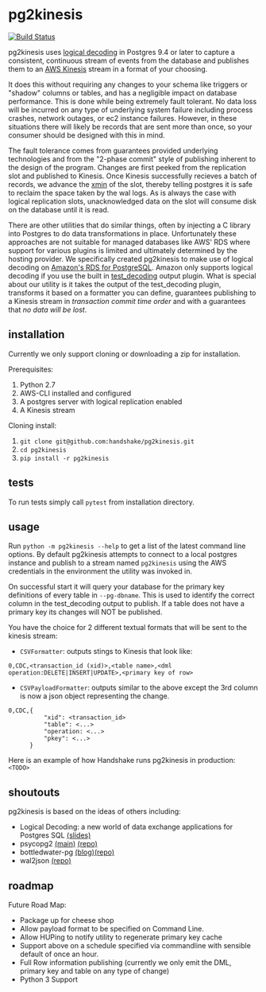 # pg2kinesis

[![Build Status](https://travis-ci.com/handshake/pg2kinesis.svg?token=NJkuMLD39WbGpvfKWtZT&branch=master)](https://travis-ci.com/handshake/pg2kinesis)

pg2kinesis uses [logical decoding](https://www.postgresql.org/docs/9.4/static/logicaldecoding.html) 
in Postgres 9.4 or later to capture a consistent, continuous stream of events from the database
and publishes them to an [AWS Kinesis]() stream in a format of your choosing.

It does this without requiring any changes to your schema like triggers or "shadow" columns or tables,
and has a negligible impact on database performance.
This is done while being extremely fault tolerant. No data loss will be incurred on any type of underlying system
failure including process crashes, network outages, or ec2 instance failures. However, in these situations there will likely
be records that are sent more than once, so your consumer should be designed with this in mind.
 
The fault tolerance comes from guarantees provided underlying technologies and from the "2-phase commit" style of 
publishing inherent to the design of the program. Changes are first peeked from the replication slot and published to Kinesis.
Once Kinesis successfully recieves a batch of records, we advance the [xmin](https://www.postgresql.org/docs/9.4/static/catalog-pg-replication-slots.html) of 
the slot, thereby telling postgres it is safe to reclaim the space taken by the 
wal logs. As is always the case with logical replication slots, unacknowledged data on the slot will consume disk on the database until it is read.

There are other utilities that do similar things, often by injecting a C library into Postgres to do data transformations in place. Unfortunately these approaches are not suitable for managed databases like AWS' RDS where support for various plugins is limited and ultimately determined by the hosting provider. 
We specifically created pg2kinesis to make use of logical decoding on [Amazon's RDS for PostgreSQL](https://aws.amazon.com/rds/postgresql/). 
Amazon only supports logical decoding if you use the built in [test_decoding](https://www.postgresql.org/docs/9.4/static/test-decoding.html)
output plugin. What is special about our utility is it takes the output of the test_decoding plugin, transforms it based 
on a formatter you can define, guarantees publishing to a Kinesis stream 
in *transaction commit time order* and with a guarantees that *no data will be lost*.  

## installation

Currently we only support cloning or downloading a zip for installation.

Prerequisites:
 1. Python 2.7
 1. AWS-CLI installed and configured
 1. A postgres server with logical replication enabled
 1. A Kinesis stream

Cloning install:
 1. `git clone git@github.com:handshake/pg2kinesis.git`
 1. `cd pg2kinesis`
 1. `pip install -r pg2kinesis` 


## tests

To run tests simply call `pytest` from installation directory.

## usage

 Run `python -m pg2kinesis --help` to get a list of the latest command line options. By default pg2kinesis attempts to 
 connect to a local postgres instance and publish to a stream named `pg2kinesis` using the AWS credentials in the
 environment the utility was invoked in.
  
 On successful start it will query your database for the primary key definitions of every table in `--pg-dbname`.
 This is used to identify the correct column in the test_decoding output to publish. If a table does not have a primary key 
 its changes will NOT be published.
 
 You have the choice for 2 different textual formats that will be sent to the kinesis stream:
  - `CSVFormatter`: outputs stings to Kinesis that look like:
  ```
  0,CDC,<transaction_id (xid)>,<table name>,<dml operation:DELETE|INSERT|UPDATE>,<primary key of row>
  ```
  - `CSVPayloadFormatter`: outputs similar to the above except the 3rd column is now a json object representing the change.
  ```
  0,CDC,{
            "xid": <transaction_id>
            "table": <...>
            "operation: <...>
            "pkey": <...>    
        }   
 ```
 
 Here is an example of how Handshake runs pg2kinesis in production:
 `<TODO>`

## shoutouts
pg2kinesis is based on the ideas of others including:
- Logical Decoding: a new world of data exchange applications for Postgres SQL [(slides)](https://www.slideshare.net/8kdata/postgresql-logical-decoding)
- psycopg2 [(main)](http://initd.org/psycopg/) [(repo)](https://github.com/psycopg/psycopg2/)
- bottledwater-pg [(blog)](https://www.confluent.io/blog/bottled-water-real-time-integration-of-postgresql-and-kafka/)[(repo)](https://github.com/confluentinc/bottledwater-pg)
- wal2json [(repo)](https://github.com/eulerto/wal2json)


## roadmap
Future Road Map:
 - Package up for cheese shop
 - Allow payload format to be specified on Command Line.
 - Allow HUPing to notify utility to regenerate primary key cache
 - Support above on a schedule specified via commandline with sensible default of once an hour.
 - Full Row information publishing (currently we only emit the DML, primary key and table on any type of change)
 - Python 3 Support
